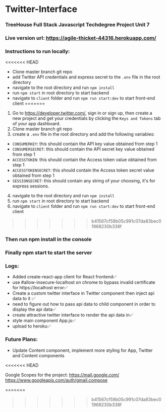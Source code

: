 # Twitter-Interface
### TreeHouse Full Stack Javascript Techdegree Project Unit 7

### Live version url: https://agile-thicket-44316.herokuapp.com/

### Instructions to run locally:
<<<<<<< HEAD
* Clone master branch git repo 
* add Twitter API credentials and express secret to the ```.env``` file in the root directory
* navigate to the root directory and run ```npm install``` 
* run ```npm start``` in root directory to start backend
* navigate to ```client``` folder and run ```npm run start:dev``` to start front-end client 
=======
1. Go to https://developer.twitter.com/, sign in or sign up, then create a new project and get your credentials by clicking the ```Keys and Tokens``` tab of your app dashboard. 
2. Clone master branch git repo 
3. create a ```.env``` file in the root directory and add the following variables:
  * ```CONSUMERKEY```: this should contain the API key value obtained from step 1
  * ```CONSUMERSECRET```: this should contain the API secret key value obtained from step 1
  * ```ACCESSTOKEN```: this should contain the Access token value obtained from step 1
  * ```ACCESSTOKENSECRET```: this should contain the Access token secret value obtained from step 1
  * ```SESSIONSECRET```: this should contain any string of your choosing, it's for express sessions.
4. navigate to the root directory and run ```npm install``` 
5. run ```npm start``` in root directory to start backend
6. navigate to ```client``` folder and run ```npm run start:dev``` to start front-end client 
>>>>>>> b41567cf59b05c991c07da83bec01968230b338f

### Then run npm install in the console
### Finally npm start to start the server 

### Logs:
* Added create-react-app client for React frontend:white_check_mark:
* use #allow-insecure-localhost on chrome to bypass invalid certificate for https://localhost error:white_check_mark:
* Create a custom twitter interface in Twitter component then inject api data to it :white_check_mark:
* need to figure out how to pass api data to child component in order to display the api data:white_check_mark:
* create attractive twitter interface to render the api data in:white_check_mark:
* style main component App.js:white_check_mark:
* upload to heroku:white_check_mark:



### Future Plans:
* Update Content component, implement more styling for App, Twitter and Content components

<<<<<<< HEAD

Google Scopes for the project:
https://mail.google.com/
https://www.googleapis.com/auth/gmail.compose

=======
>>>>>>> b41567cf59b05c991c07da83bec01968230b338f
